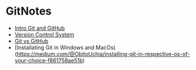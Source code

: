 # GitNotes

* [Intro Git and GitHub](https://medium.com/@ObitoUchia/intro-to-git-and-github-d44d0f8d5df8)
* [Version Control System](https://medium.com/@ObitoUchia/everything-you-need-to-know-about-git-7742c2b43cae)
* [Git vs GitHub](https://medium.com/@ObitoUchia/git-vs-github-or-gitlab-vs-gitbucket-cbacd1fadac4)
* [Installating Git in Windows and MacOs)(https://medium.com/@ObitoUchia/installing-git-in-respective-os-of-your-choice-f861758ae51b)
